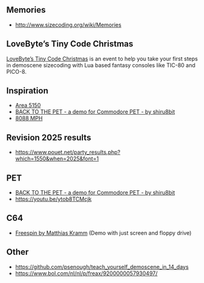 ## Memories
* http://www.sizecoding.org/wiki/Memories

## LoveByte’s Tiny Code Christmas
[LoveByte’s Tiny Code Christmas](https://tcc.lovebyte.party/) is an event to help you take your first steps in demoscene sizecoding with Lua based fantasy consoles like TIC-80 and PICO-8.

## Inspiration
* [Area 5150](https://youtu.be/fWDxdoRTZPc)
* [BACK TO THE PET - a demo for Commodore PET - by shiru8bit](https://www.youtube.com/watch?v=3FFPCuDqi_g)
* [8088 MPH](https://www.youtube.com/watch?v=yHXx3orN35Y)

## Revision 2025 results
* https://www.pouet.net/party_results.php?which=1550&when=2025&font=1

## PET
* [BACK TO THE PET - a demo for Commodore PET - by shiru8bit](https://www.youtube.com/watch?v=3FFPCuDqi_g)
* https://youtu.be/ytob8TCMcjk

## C64
* [Freespin by Matthias Kramm](https://www.youtube.com/watch?v=zprSxCMlECA) (Demo with just screen and floppy drive)

## Other
* https://github.com/psenough/teach_yourself_demoscene_in_14_days
* https://www.bol.com/nl/nl/p/freax/9200000057930497/
